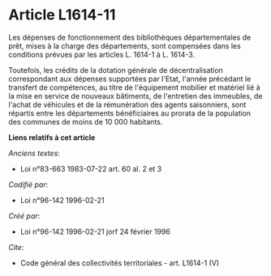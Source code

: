 # Article L1614-11

Les dépenses de fonctionnement des bibliothèques départementales de prêt, mises à la charge des départements, sont compensées
dans les conditions prévues par les articles L. 1614-1 à L. 1614-3.

Toutefois, les crédits de la dotation générale de décentralisation correspondant aux dépenses supportées par l'Etat, l'année
précédant le transfert de compétences, au titre de l'équipement mobilier et matériel lié à la mise en service de nouveaux
bâtiments, de l'entretien des immeubles, de l'achat de véhicules et de la rémunération des agents saisonniers, sont répartis
entre les départements bénéficiaires au prorata de la population des communes de moins de 10 000 habitants.

**Liens relatifs à cet article**

_Anciens textes_:

  - Loi n°83-663 1983-07-22 art. 60 al. 2 et 3

_Codifié par_:

  - Loi n°96-142 1996-02-21

_Créé par_:

  - Loi n°96-142 1996-02-21 jorf 24 février 1996

_Cite_:

  - Code général des collectivités territoriales - art. L1614-1 (V)
